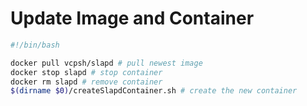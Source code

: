 # Update Image and Container
```` bash
#!/bin/bash

docker pull vcpsh/slapd # pull newest image
docker stop slapd # stop container
docker rm slapd # remove container
$(dirname $0)/createSlapdContainer.sh # create the new container
````
